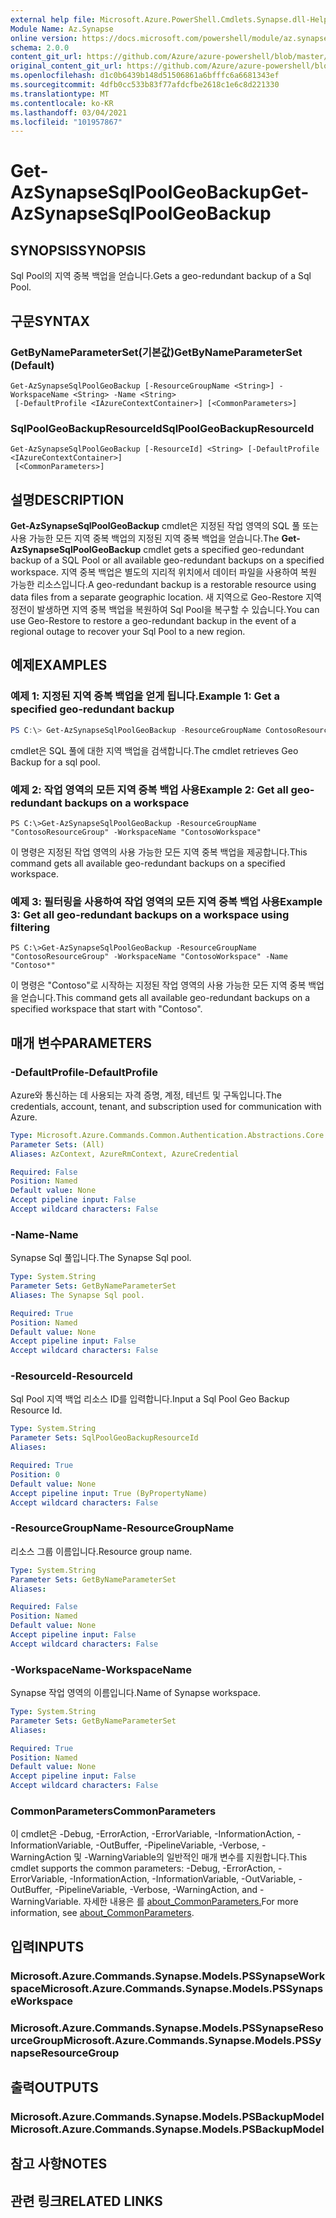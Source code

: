 ```yaml
---
external help file: Microsoft.Azure.PowerShell.Cmdlets.Synapse.dll-Help.xml
Module Name: Az.Synapse
online version: https://docs.microsoft.com/powershell/module/az.synapse/get-azsynapsesqlpoolgeobackup
schema: 2.0.0
content_git_url: https://github.com/Azure/azure-powershell/blob/master/src/Synapse/Synapse/help/Get-AzSynapseSqlPoolGeoBackup.md
original_content_git_url: https://github.com/Azure/azure-powershell/blob/master/src/Synapse/Synapse/help/Get-AzSynapseSqlPoolGeoBackup.md
ms.openlocfilehash: d1c0b6439b148d51506861a6bfffc6a6681343ef
ms.sourcegitcommit: 4dfb0cc533b83f77afdcfbe2618c1e6c8d221330
ms.translationtype: MT
ms.contentlocale: ko-KR
ms.lasthandoff: 03/04/2021
ms.locfileid: "101957867"
---
```

# <span data-ttu-id="3cc37-101">Get-AzSynapseSqlPoolGeoBackup</span><span class="sxs-lookup"><span data-stu-id="3cc37-101">Get-AzSynapseSqlPoolGeoBackup</span></span>

## <span data-ttu-id="3cc37-102">SYNOPSIS</span><span class="sxs-lookup"><span data-stu-id="3cc37-102">SYNOPSIS</span></span>
<span data-ttu-id="3cc37-103">Sql Pool의 지역 중복 백업을 얻습니다.</span><span class="sxs-lookup"><span data-stu-id="3cc37-103">Gets a geo-redundant backup of a Sql Pool.</span></span>

## <span data-ttu-id="3cc37-104">구문</span><span class="sxs-lookup"><span data-stu-id="3cc37-104">SYNTAX</span></span>

### <span data-ttu-id="3cc37-105">GetByNameParameterSet(기본값)</span><span class="sxs-lookup"><span data-stu-id="3cc37-105">GetByNameParameterSet (Default)</span></span>
```
Get-AzSynapseSqlPoolGeoBackup [-ResourceGroupName <String>] -WorkspaceName <String> -Name <String>
 [-DefaultProfile <IAzureContextContainer>] [<CommonParameters>]
```

### <span data-ttu-id="3cc37-106">SqlPoolGeoBackupResourceId</span><span class="sxs-lookup"><span data-stu-id="3cc37-106">SqlPoolGeoBackupResourceId</span></span>
```
Get-AzSynapseSqlPoolGeoBackup [-ResourceId] <String> [-DefaultProfile <IAzureContextContainer>]
 [<CommonParameters>]
```

## <span data-ttu-id="3cc37-107">설명</span><span class="sxs-lookup"><span data-stu-id="3cc37-107">DESCRIPTION</span></span>
<span data-ttu-id="3cc37-108">**Get-AzSynapseSqlPoolGeoBackup** cmdlet은 지정된 작업 영역의 SQL 풀 또는 사용 가능한 모든 지역 중복 백업의 지정된 지역 중복 백업을 얻습니다.</span><span class="sxs-lookup"><span data-stu-id="3cc37-108">The **Get-AzSynapseSqlPoolGeoBackup** cmdlet gets a specified geo-redundant backup of a SQL Pool or all available geo-redundant backups on a specified workspace.</span></span>
<span data-ttu-id="3cc37-109">지역 중복 백업은 별도의 지리적 위치에서 데이터 파일을 사용하여 복원 가능한 리소스입니다.</span><span class="sxs-lookup"><span data-stu-id="3cc37-109">A geo-redundant backup is a restorable resource using data files from a separate geographic location.</span></span>
<span data-ttu-id="3cc37-110">새 지역으로 Geo-Restore 지역 정전이 발생하면 지역 중복 백업을 복원하여 Sql Pool을 복구할 수 있습니다.</span><span class="sxs-lookup"><span data-stu-id="3cc37-110">You can use Geo-Restore to restore a geo-redundant backup in the event of a regional outage to recover your Sql Pool to a new region.</span></span>

## <span data-ttu-id="3cc37-111">예제</span><span class="sxs-lookup"><span data-stu-id="3cc37-111">EXAMPLES</span></span>

### <span data-ttu-id="3cc37-112">예제 1: 지정된 지역 중복 백업을 얻게 됩니다.</span><span class="sxs-lookup"><span data-stu-id="3cc37-112">Example 1: Get a specified geo-redundant backup</span></span>
```powershell
PS C:\> Get-AzSynapseSqlPoolGeoBackup -ResourceGroupName ContosoResourceGroup -WorkspaceName "ContosoWorkspace" -Name "ContosoSqlPool"
```
<span data-ttu-id="3cc37-113">cmdlet은 SQL 풀에 대한 지역 백업을 검색합니다.</span><span class="sxs-lookup"><span data-stu-id="3cc37-113">The cmdlet retrieves Geo Backup for a sql pool.</span></span>

### <span data-ttu-id="3cc37-114">예제 2: 작업 영역의 모든 지역 중복 백업 사용</span><span class="sxs-lookup"><span data-stu-id="3cc37-114">Example 2: Get all geo-redundant backups on a workspace</span></span>
```
PS C:\>Get-AzSynapseSqlPoolGeoBackup -ResourceGroupName "ContosoResourceGroup" -WorkspaceName "ContosoWorkspace"
```
<span data-ttu-id="3cc37-115">이 명령은 지정된 작업 영역의 사용 가능한 모든 지역 중복 백업을 제공합니다.</span><span class="sxs-lookup"><span data-stu-id="3cc37-115">This command gets all available geo-redundant backups on a specified workspace.</span></span>

### <span data-ttu-id="3cc37-116">예제 3: 필터링을 사용하여 작업 영역의 모든 지역 중복 백업 사용</span><span class="sxs-lookup"><span data-stu-id="3cc37-116">Example 3: Get all geo-redundant backups on a workspace using filtering</span></span>
```
PS C:\>Get-AzSynapseSqlPoolGeoBackup -ResourceGroupName "ContosoResourceGroup" -WorkspaceName "ContosoWorkspace" -Name "Contoso*"
```
<span data-ttu-id="3cc37-117">이 명령은 "Contoso"로 시작하는 지정된 작업 영역의 사용 가능한 모든 지역 중복 백업을 얻습니다.</span><span class="sxs-lookup"><span data-stu-id="3cc37-117">This command gets all available geo-redundant backups on a specified workspace that start with "Contoso".</span></span>

## <span data-ttu-id="3cc37-118">매개 변수</span><span class="sxs-lookup"><span data-stu-id="3cc37-118">PARAMETERS</span></span>

### <span data-ttu-id="3cc37-119">-DefaultProfile</span><span class="sxs-lookup"><span data-stu-id="3cc37-119">-DefaultProfile</span></span>
<span data-ttu-id="3cc37-120">Azure와 통신하는 데 사용되는 자격 증명, 계정, 테넌트 및 구독입니다.</span><span class="sxs-lookup"><span data-stu-id="3cc37-120">The credentials, account, tenant, and subscription used for communication with Azure.</span></span>

```yaml
Type: Microsoft.Azure.Commands.Common.Authentication.Abstractions.Core.IAzureContextContainer
Parameter Sets: (All)
Aliases: AzContext, AzureRmContext, AzureCredential

Required: False
Position: Named
Default value: None
Accept pipeline input: False
Accept wildcard characters: False
```

### <span data-ttu-id="3cc37-121">-Name</span><span class="sxs-lookup"><span data-stu-id="3cc37-121">-Name</span></span>
<span data-ttu-id="3cc37-122">Synapse Sql 풀입니다.</span><span class="sxs-lookup"><span data-stu-id="3cc37-122">The Synapse Sql pool.</span></span>

```yaml
Type: System.String
Parameter Sets: GetByNameParameterSet
Aliases: The Synapse Sql pool.

Required: True
Position: Named
Default value: None
Accept pipeline input: False
Accept wildcard characters: False
```

### <span data-ttu-id="3cc37-123">-ResourceId</span><span class="sxs-lookup"><span data-stu-id="3cc37-123">-ResourceId</span></span>
<span data-ttu-id="3cc37-124">Sql Pool 지역 백업 리소스 ID를 입력합니다.</span><span class="sxs-lookup"><span data-stu-id="3cc37-124">Input a Sql Pool Geo Backup Resource Id.</span></span>

```yaml
Type: System.String
Parameter Sets: SqlPoolGeoBackupResourceId
Aliases:

Required: True
Position: 0
Default value: None
Accept pipeline input: True (ByPropertyName)
Accept wildcard characters: False
```

### <span data-ttu-id="3cc37-125">-ResourceGroupName</span><span class="sxs-lookup"><span data-stu-id="3cc37-125">-ResourceGroupName</span></span>
<span data-ttu-id="3cc37-126">리소스 그룹 이름입니다.</span><span class="sxs-lookup"><span data-stu-id="3cc37-126">Resource group name.</span></span>

```yaml
Type: System.String
Parameter Sets: GetByNameParameterSet
Aliases:

Required: False
Position: Named
Default value: None
Accept pipeline input: False
Accept wildcard characters: False
```

### <span data-ttu-id="3cc37-127">-WorkspaceName</span><span class="sxs-lookup"><span data-stu-id="3cc37-127">-WorkspaceName</span></span>
<span data-ttu-id="3cc37-128">Synapse 작업 영역의 이름입니다.</span><span class="sxs-lookup"><span data-stu-id="3cc37-128">Name of Synapse workspace.</span></span>

```yaml
Type: System.String
Parameter Sets: GetByNameParameterSet
Aliases:

Required: True
Position: Named
Default value: None
Accept pipeline input: False
Accept wildcard characters: False
```

### <span data-ttu-id="3cc37-129">CommonParameters</span><span class="sxs-lookup"><span data-stu-id="3cc37-129">CommonParameters</span></span>
<span data-ttu-id="3cc37-130">이 cmdlet은 -Debug, -ErrorAction, -ErrorVariable, -InformationAction, -InformationVariable, -OutBuffer, -PipelineVariable, -Verbose, -WarningAction 및 -WarningVariable의 일반적인 매개 변수를 지원합니다.</span><span class="sxs-lookup"><span data-stu-id="3cc37-130">This cmdlet supports the common parameters: -Debug, -ErrorAction, -ErrorVariable, -InformationAction, -InformationVariable, -OutVariable, -OutBuffer, -PipelineVariable, -Verbose, -WarningAction, and -WarningVariable.</span></span> <span data-ttu-id="3cc37-131">자세한 내용은 를 [about_CommonParameters.](http://go.microsoft.com/fwlink/?LinkID=113216)</span><span class="sxs-lookup"><span data-stu-id="3cc37-131">For more information, see [about_CommonParameters](http://go.microsoft.com/fwlink/?LinkID=113216).</span></span>

## <span data-ttu-id="3cc37-132">입력</span><span class="sxs-lookup"><span data-stu-id="3cc37-132">INPUTS</span></span>

### <span data-ttu-id="3cc37-133">Microsoft.Azure.Commands.Synapse.Models.PSSynapseWorkspace</span><span class="sxs-lookup"><span data-stu-id="3cc37-133">Microsoft.Azure.Commands.Synapse.Models.PSSynapseWorkspace</span></span>

### <span data-ttu-id="3cc37-134">Microsoft.Azure.Commands.Synapse.Models.PSSynapseResourceGroup</span><span class="sxs-lookup"><span data-stu-id="3cc37-134">Microsoft.Azure.Commands.Synapse.Models.PSSynapseResourceGroup</span></span>

## <span data-ttu-id="3cc37-135">출력</span><span class="sxs-lookup"><span data-stu-id="3cc37-135">OUTPUTS</span></span>

### <span data-ttu-id="3cc37-136">Microsoft.Azure.Commands.Synapse.Models.PSBackupModel</span><span class="sxs-lookup"><span data-stu-id="3cc37-136">Microsoft.Azure.Commands.Synapse.Models.PSBackupModel</span></span>

## <span data-ttu-id="3cc37-137">참고 사항</span><span class="sxs-lookup"><span data-stu-id="3cc37-137">NOTES</span></span>

## <span data-ttu-id="3cc37-138">관련 링크</span><span class="sxs-lookup"><span data-stu-id="3cc37-138">RELATED LINKS</span></span>
